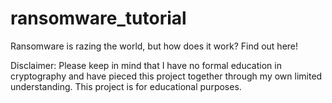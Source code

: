 # ransomware_tutorial
Ransomware is razing the world, but how does it work? Find out here!


Disclaimer: Please keep in mind that I have no formal education in cryptography and have pieced this project together through my own limited understanding. This project is for educational purposes. 
